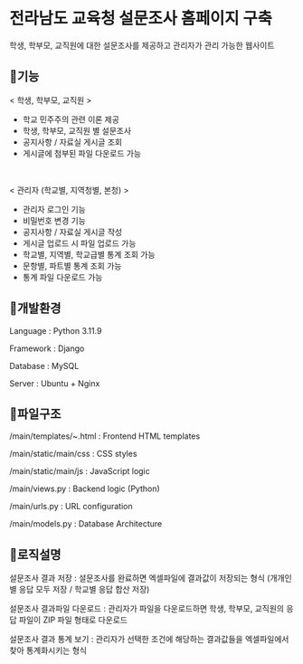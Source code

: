 # 전라남도 교육청 설문조사 홈페이지 구축
학생, 학부모, 교직원에 대한 설문조사를 제공하고 관리자가 관리 가능한 웹사이트

  
## 📌기능
< 학생, 학부모, 교직원 >
- 학교 민주주의 관련 이론 제공
- 학생, 학부모, 교직원 별 설문조사
- 공지사항 / 자료실 게시글 조회
- 게시글에 첨부된 파일 다운로드 가능

<br>

< 관리자 (학교별, 지역청별, 본청) >
- 관리자 로그인 기능
- 비밀번호 변경 기능
- 공지사항 / 자료실 게시글 작성
- 게시글 업로드 시 파일 업로드 가능
- 학교별, 지역별, 학교급별 통계 조회 가능
- 문항별, 파트별 통계 조회 가능
- 통계 파일 다운로드 가능

  
## 📌개발환경
Language : Python 3.11.9


Framework : Django


Database : MySQL


Server : Ubuntu + Nginx


## 📌파일구조
/main/templates/~.html : Frontend HTML templates


/main/static/main/css : CSS styles


/main/static/main/js : JavaScript logic


/main/views.py : Backend logic (Python)


/main/urls.py : URL configuration


/main/models.py : Database Architecture


## 📌로직설명
설문조사 결과 저장 : 설문조사를 완료하면 엑셀파일에 결과값이 저장되는 형식 (개개인별 응답 모두 저장 / 학교별 응답 합산 저장)


설문조사 결과파일 다운로드 : 관리자가 파일을 다운로드하면 학생, 학부모, 교직원의 응답 파일이 ZIP 파일 형태로 다운로드


설문조사 결과 통계 보기 : 관리자가 선택한 조건에 해당하는 결과값들을 엑셀파일에서 찾아 통계화시키는 형식
